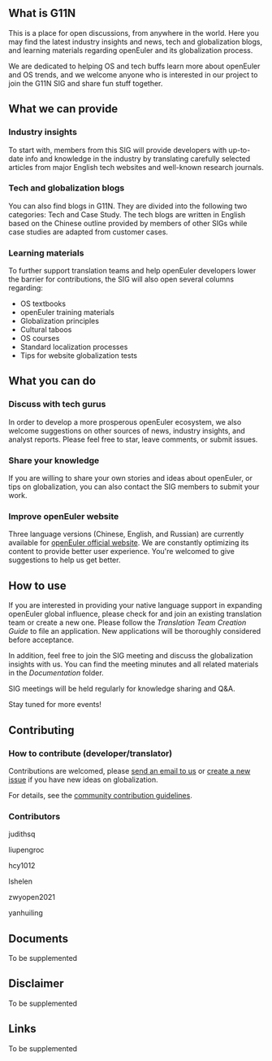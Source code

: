 

## What is G11N

This is a place for open discussions, from anywhere in the world. Here you may find the latest industry insights and news, tech and globalization blogs, and learning materials regarding openEuler and its globalization process. 

We are dedicated to helping OS and tech buffs learn more about openEuler and OS trends,  and we welcome anyone who is interested in our project to join the G11N SIG and share fun stuff together.

## What we can provide

### Industry insights

To start with, members from this SIG will provide developers with up-to-date info and knowledge in the industry by translating carefully selected articles from major English tech websites and well-known research journals.

### Tech and globalization blogs

You can also find blogs in G11N. They are divided into the following two categories: Tech and Case Study. The tech blogs are written in English based on the Chinese outline provided by members of other SIGs while case studies are adapted from customer cases. 

### Learning materials

 To further support translation teams and help openEuler developers lower the barrier for contributions, the SIG will also open several columns regarding:

- OS textbooks
- openEuler training materials
- Globalization principles
- Cultural taboos
- OS courses
- Standard localization processes
- Tips for website globalization tests



## What you can do

### Discuss with tech gurus

In order to develop a more prosperous openEuler ecosystem, we also welcome suggestions on other sources of news, industry insights, and analyst reports. Please feel free to star, leave comments, or submit issues.

### Share your knowledge 

If you are willing to share your own stories and ideas about openEuler, or tips on globalization, you can also contact the SIG members to submit your work.

### Improve openEuler website

Three language versions (Chinese, English, and Russian) are currently available for [openEuler official website](https://openeuler.org/en/). We are constantly optimizing its content to provide better user experience. You're welcomed to give suggestions to help us get better. 



## How to use

If you are interested in providing your native language support in expanding openEuler global influence, please check for and join an existing translation team or create a new one. Please follow the *Translation Team Creation Guide* to file an application. New applications will be thoroughly considered before acceptance.

In addition, feel free to join the SIG meeting and discuss the globalization insights with us. You can find the meeting minutes and all related materials in the *Documentation* folder.

SIG meetings will be held regularly for knowledge sharing and Q&A. 

Stay tuned for more events!

## Contributing

### How to contribute (developer/translator)



Contributions are welcomed, please [send an email to us](g11n@openeuler.org ) or [create a new issue]( https://gitee.com/openeuler/G11N) if you have new ideas on globalization. 

For details, see the [community contribution guidelines](https://github.com/freeCodeCamp/how-to-contribute-to-open-source).

### Contributors

judithsq

liupengroc

hcy1012

lshelen

zwyopen2021

yanhuiling

## Documents

To be supplemented

## Disclaimer

To be supplemented

## Links

To be supplemented
